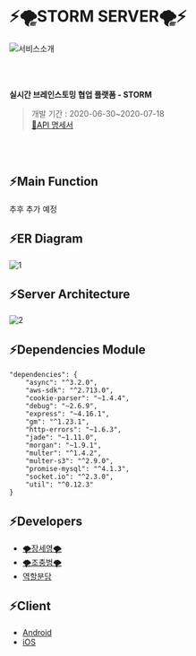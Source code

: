 # ⚡️🌪STORM SERVER🌪⚡️

![서비스소개](https://user-images.githubusercontent.com/55133871/86811476-ec591d00-c0b8-11ea-971e-c78793429ae7.png)

<br>
<br>

<b>실시간 브레인스토밍 협업 플랫폼 - STORM</b>
> 개발 기간 : 2020-06-30~2020-07-18 <br>
[📄API 명세서](https://github.com/TEAMSTORMERS/STORM_Server/wiki)

<br>
<br>

## ⚡️Main Function
추후 추가 예정

## ⚡️ER Diagram
![1](https://user-images.githubusercontent.com/55133871/87335208-e496ee00-c57a-11ea-99e3-d9c43fd1602e.png)

## ⚡️Server Architecture
![2](https://user-images.githubusercontent.com/55133871/87335213-e660b180-c57a-11ea-9b65-f692d2fe52d6.png)

## ⚡️Dependencies Module
```
"dependencies": {
    "async": "^3.2.0",
    "aws-sdk": "^2.713.0",
    "cookie-parser": "~1.4.4",
    "debug": "~2.6.9",
    "express": "~4.16.1",
    "gm": "^1.23.1",
    "http-errors": "~1.6.3",
    "jade": "~1.11.0",
    "morgan": "~1.9.1",
    "multer": "^1.4.2",
    "multer-s3": "^2.9.0",
    "promise-mysql": "^4.1.3",
    "socket.io": "^2.3.0",
    "util": "^0.12.3"
}
```

## ⚡️Developers
* [🌪장세영🌪](https://github.com/Say-young) <br>
* [🌪조충범🌪](https://github.com/cndqjacndqja)<br>
* [역할분담](https://github.com/TEAMSTORMERS/STORM_Server/projects/1)

## ⚡️Client
* [Android](https://github.com/TEAMSTORMERS/STORM_Android) <br>
* [iOS](https://github.com/TEAMSTORMERS/STORM_iOS)
